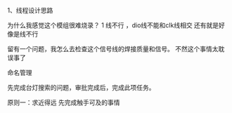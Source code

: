 1、线程设计思路

为什么我感觉这个模组很难烧录？
1 线不行 ，dio线不能和clk线相交 还有就是好像是线不行 

留有一个问题，我怎么去检查这个信号线的焊接质量和信号。
不然这个事情太耽误事了

命名管理

先完成台灯搜索的问题，审批完成后，完成此项任务。

原则一：求近得远
先完成触手可及的事情